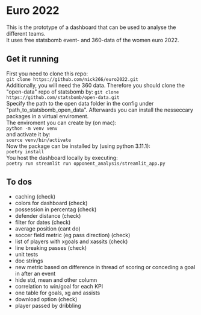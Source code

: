 # Euro 2022
This is the prototype of a dashboard that can be used to analyse the different teams.  \
It uses free statsbomb event- and 360-data of the women euro 2022.
## Get it running
First you need to clone this repo: \
`git clone https://github.com/nick266/euro2022.git` \
Additionally, you will need the 360 data. Therefore you should clone the "open-data" repo of statsbomb by:
`git clone https://github.com/statsbomb/open-data.git` \
Specify the path to the open data folder in the config under "path_to_statsbomb_open_data".
Afterwards you can install the nesseccary packages in a virtual enviroment. \
The enviroment you can create by (on mac): \
`python -m venv venv` \
and activate it by: \
`source venv/bin/activate` \
Now the package can be installed by (using python 3.11.1): \
`poetry install` \
You host the dashboard locally by executing: \
`poetry run streamlit run opponent_analysis/streamlit_app.py`

## To dos

- caching (check)
- colors for dashboard (check)
- possession in percentag (check)
- defender distance (check)
- filter for dates (check)
- average position (cant do)
- soccer field metric (eg pass direction) (check)
- list of players with xgoals and xassits (check)
- line breaking passes (check)
- unit tests
- doc strings
- new metric based on difference in thread of scoring or conceding a goal in after an event
- hide std, mean and other column
- correlation to win/goal for each KPI
- one table for goals, xg and assists
- download option (check)
- player passed by dribbling

